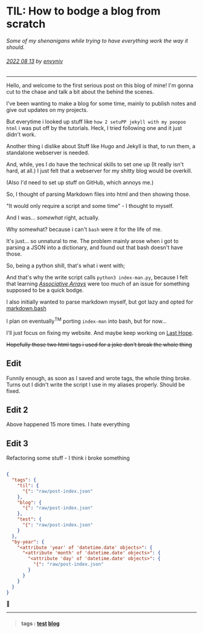 # TIL: How to bodge a blog from scratch

_Some of my shenanigans while trying to have everything work the way it should._

###### [2022 08 13](post-index.html#2022-08-13) by [envyniv](mailto:envy67@protonmail.ch)

---

Hello, and welcome to the first serious post on this blog of mine! I'm gonna cut to the chase and talk a bit about the behind the scenes.

I've been wanting to make a blog for some time, mainly to publish notes and give out updates on my projects.

But everytime i looked up stuff like `how 2 setuPP jekyll with my poopoo html` i was put off by the tutorials. Heck, I tried following one and it just didn't work.

Another thing i dislike about Stuff like Hugo and Jekyll is that, to run them, a standalone webserver is needed.

And, while, yes I do have the technical skills to set one up (It really isn't hard, at all.) I just felt that a webserver for my shitty blog would be overkill.

(Also I'd need to set up stuff on GitHub, which annoys me.)

So, I thought of parsing Markdown files into html and then showing those.

"It would only require a script and some time" - I thought to myself.

And I was... _somewhat_ right, actually.

Why somewhat? because i can't `bash` were it for the life of me.

It's just... so unnatural to me. The problem mainly arose when i got to parsing a JSON into a dictionary, and found out that bash doesn't have those.

So, being a python shill, that's what i went with;

And that's why the write script calls `python3 index-man.py`, because I felt that learning [_Associative Arrays_](https://linuxhint.com/associative_array_bash) were too much of an issue for something supposed to be a quick bodge.

I also initially wanted to parse markdown myself, but got lazy and opted for [markdown.bash](https://github.com/chadbraunduin/markdown.bash/)

I plan on eventually<sup>TM</sup> porting `index-man` into bash, but for now...

I'll just focus on fixing my website. And maybe keep working on [Last Hope](https://envyniv.github.io/Project-Hope/).

~~Hopefully those two html tags i used for a joke don't break the whole thing~~

## Edit

Funnily enough, as soon as I saved and wrote tags, the whole thing broke. Turns out I didn't write the script I use in my aliases properly. Should be fixed.

## Edit 2

Above happened 15 more times. I hate everything

## Edit 3

Refactoring some stuff - I think i broke something
```json

{
  "tags": {
    "til": {
      "{": "raw/post-index.json"
    },
    "blog": {
      "{": "raw/post-index.json"
    },
    "test": {
      "{": "raw/post-index.json"
    }
  },
  "by-year": {
    "<attribute 'year' of 'datetime.date' objects>": {
      "<attribute 'month' of 'datetime.date' objects>": {
        "<attribute 'day' of 'datetime.date' objects>": {
          "{": "raw/post-index.json"
        }
      }
    }
  }
}


```
🤔

---

>#### tags : [test](post-index.html#test) [blog](post-index.html#blog) 

